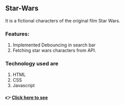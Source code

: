 ## Star-Wars
It is a fictional characters of the original film Star Wars.

### Features:
1. Implemented Debouncing in search bar
2. Fetching star wars characters from API.

### Technology used are
1. HTML
2. CSS
3. Javascript

#### 👉 [ Click here to see](https://star-wars-bice-seven.vercel.app/)
